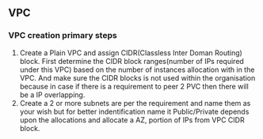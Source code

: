 ## VPC

### VPC creation primary steps
1. Create a Plain VPC and assign CIDR(Classless Inter Doman Routing) block. First determine the CIDR block ranges(number of IPs required under this VPC) based on the number of instances allocation with in the VPC. And make sure the CIDR blocks is not used within the organisation because in case if there is a requirement to peer 2 PVC then there will be a IP overlapping. 
2. Create a 2 or more subnets are per the requirement and name them as your wish but for better indentification name it Public/Private depends upon the allocations and allocate a AZ, portion of IPs from VPC CIDR block. 

